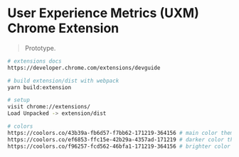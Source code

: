 # User Experience Metrics (UXM) Chrome Extension

> Prototype.

```bash
# extensions docs
https://developer.chrome.com/extensions/devguide

# build extension/dist with webpack
yarn build:extension

# setup
visit chrome://extensions/
Load Unpacked -> extension/dist

# colors
https://coolors.co/43b39a-fb6d57-f7bb62-171219-364156 # main color theme
https://coolors.co/ef6853-ffc15e-42b29a-4357ad-171219 # darker color theme
https://coolors.co/f96257-fcd562-46bfa1-171219-364156 # brighter color theme
```

